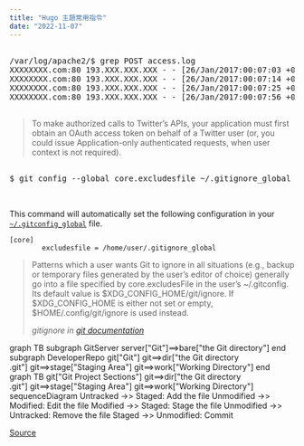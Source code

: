 ```yaml
---
title: "Hugo 主題常用指令"
date: "2022-11-07"
---
```






<pre class="shell">
<samp>
<span class="shell-prompt">/var/log/apache2/$</span> <kbd>grep POST access.log</kbd>
XXXXXXXX.com:80 193.XXX.XXX.XXX - - [26/Jan/2017:00:07:03 +0000] "POST /wp-content/themes/method/lib/scripts/dl-skin.php HTTP/1.1" 500 363 "-" "Mozilla/5.0 (Windows NT 6.1; rv:34.0) Gecko/20100101 Firefox/34.0"
XXXXXXXX.com:80 193.XXX.XXX.XXX - - [26/Jan/2017:00:07:14 +0000] "POST /wp-content/themes/modular/lib/scripts/dl-skin.php HTTP/1.1" 500 363 "-" "Mozilla/5.0 (Windows NT 6.1; rv:34.0) Gecko/20100101 Firefox/34.0"
XXXXXXXX.com:80 193.XXX.XXX.XXX - - [26/Jan/2017:00:07:25 +0000] "POST /wp-content/themes/myriad/lib/scripts/dl-skin.php HTTP/1.1" 500 363 "-" "Mozilla/5.0 (Windows NT 6.1; rv:34.0) Gecko/20100101 Firefox/34.0"
XXXXXXXX.com:80 193.XXX.XXX.XXX - - [26/Jan/2017:00:07:56 +0000] "POST /wp-content/themes/persuasion/lib/scripts/dl-skin.php HTTP/1.1" 500 363 "-" "Mozilla/5.0 (Windows NT 6.1; rv:34.0) Gecko/20100101 Firefox/34.0"
</samp>
</pre>



> To make authorized calls to Twitter’s APIs, your application must
> first obtain an OAuth access token on behalf of a Twitter user (or,
> you could issue Application-only authenticated requests, when user
> context is not required).




<pre class="shell">
<samp>
<span class="shell-prompt">$</span> <kbd>git config --global core.excludesfile ~/.gitignore_global</kbd>

</samp>
</pre>

This command will automatically set the following configuration in
your [`~/.gitconfig_global`](https://git-scm.com/docs/git-config#git-config-gitconfig) file.

~~~
[core]
        excludesfile = /home/user/.gitignore_global
~~~


> Patterns which a user wants Git to ignore in all situations (e.g.,
> backup or temporary files generated by the user’s editor of choice)
> generally go into a file specified by core.excludesFile in the user’s
> ~/.gitconfig. Its default value is $XDG_CONFIG_HOME/git/ignore. If
> $XDG_CONFIG_HOME is either not set or empty, $HOME/.config/git/ignore
> is used instead.
> 
> <footer class="blockquote-footer"> <cite>gitignore in <a href="https://git-scm.com/docs/gitignore">git documentation</a></cite></footer>



<div class="mermaid">
graph TB
    subgraph GitServer
      server["Git"]==>bare["the Git directory"]
    end
    subgraph DeveloperRepo
      git["Git"]
      git==>dir["the Git directory <br /> .git"]
      git==>stage["Staging Area"]
      git==>work["Working Directory"]
    end
</div>



<div class="mermaid text-sm-center">
graph TB
      git["Git Project Sections"]
      git==>dir["the Git directory <br /> .git"]
      git==>stage["Staging Area"]
      git==>work["Working Directory"]
</div>


<div class="mermaid">
sequenceDiagram
    Untracked ->> Staged: Add the file
    Unmodified ->> Modified: Edit the file
   	Modified ->> Staged: Stage the file
    Unmodified ->> Untracked: Remove the file
    Staged ->> Unmodified: Commit
</div>



[Source](http://www.w3schools.com/tags/ref_httpmethods.asp)
